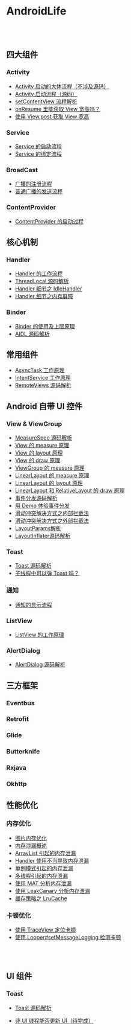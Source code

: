 AndroidLife
==

<br>
<br>

## 四大组件
### Activity

- [Activity 启动的大体流程（不涉及源码）](https://github.com/shadowwingz/AndroidLife/blob/master/article/activity/general_process/general_process.md)
- [Activity 启动流程（源码）](https://github.com/shadowwingz/AndroidLife/blob/master/article/activity/how_activity_start/how_activity_start.md)
- [setContentView 流程解析](https://github.com/shadowwingz/AndroidLife/blob/master/article/activity/setContentView/setContentView.md)
- [onResume 里能获取 View 宽高吗？](https://github.com/shadowwingz/AndroidLife/blob/3da4ae4ae9fe8dc77758f0ead58930b7728f9c8f/article/activity/activity_start_questions/get_view_width_in_resume.md)
- [使用 View.post 获取 View 宽高](https://github.com/shadowwingz/AndroidLife/blob/master/article/activity/activity_start_questions/use_view_post_get_view_width.md)

### Service

- [Service 的启动流程]()
- [Service 的绑定流程]()

### BroadCast

- [广播的注册流程]()
- [普通广播的发送流程]()

### ContentProvider

- [ContentProvider 的启动过程]()

## 核心机制

### Handler

- [Handler 的工作流程]()
- [ThreadLocal 源码解析]()
- [Handler 细节之 IdleHandler]()
- [Handler 细节之内存屏障]()

### Binder

- [Binder 的使用及上层原理]()
- [AIDL 源码解析]()

## 常用组件

- [AsyncTask 工作原理]()
- [IntentService 工作原理]()
- [RemoteViews 源码解析]()

## Android 自带 UI 控件

### View & ViewGroup

- [MeasureSpec 源码解析]()
- [View 的 measure 原理]()
- [View 的 layout 原理]()
- [View 的 draw 原理]()
- [ViewGroup 的 measure 原理]()
- [LinearLayout 的 measure 原理]()
- [LinearLayout 的 layout 原理]()
- [LinearLayout 和 RelativeLayout 的 draw 原理]()
- [事件分发源码解析]()
- [用 Demo 体验事件分发]()
- [滑动冲突解决方式之内部拦截法]()
- [滑动冲突解决方式之外部拦截法]()
- [LayoutParams解析]()
- [LayoutInflater源码解析]()

### Toast

- [Toast 源码解析]()
- [子线程中可以弹 Toast 吗？]()

### 通知

- [通知的显示流程]()

### ListView

- [ListView 的工作原理]()

### AlertDialog

- [AlertDialog 源码解析]()

## 三方框架

### Eventbus

### Retrofit

### Glide

### Butterknife

### Rxjava

### Okhttp

## 性能优化

### 内存优化

- [图片内存优化]()
- [内存泄漏概述]()
- [ArrayList 引起的内存泄漏]()
- [Handler 使用不当导致内存泄漏]()
- [单例模式引起的内存泄漏]()
- [多线程引起的内存泄漏]()
- [使用 MAT 分析内存泄漏]()
- [使用 LeakCanary 分析内存泄漏]()
- [缓存策略之 LruCache]()

### 卡顿优化

- [使用 TraceView 定位卡顿]()
- [使用 Looper#setMessageLogging 检测卡顿]()

<br>
<br>

## UI 组件

### Toast

- [Toast 源码解析](https://github.com/shadowwingz/AndroidLife/blob/master/article/toast/toast.md)

- [非 UI 线程能否更新 UI（待完成）]()

<br>
<br>
